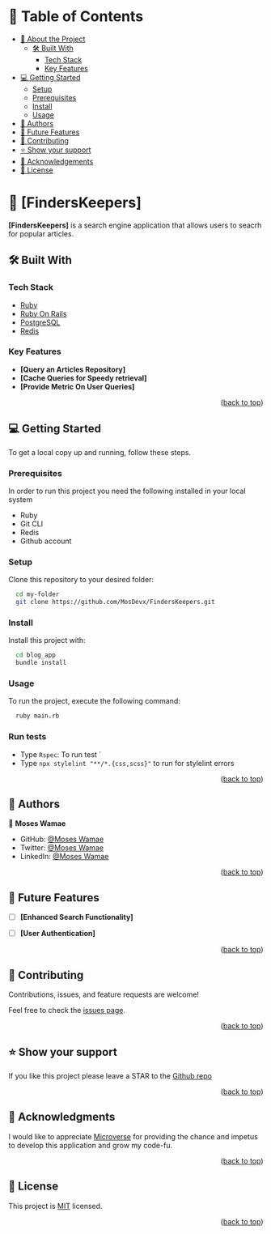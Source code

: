 <!-- TABLE OF CONTENTS -->

# 📗 Table of Contents

- [📖 About the Project](#about-project)
  - [🛠 Built With](#built-with)
    - [Tech Stack](#tech-stack)
    - [Key Features](#key-features)
- [💻 Getting Started](#getting-started)
  - [Setup](#setup)
  - [Prerequisites](#prerequisites)
  - [Install](#install)
  - [Usage](#usage)
- [👥 Authors](#authors)
- [🔭 Future Features](#future-features)
- [🤝 Contributing](#contributing)
- [⭐️ Show your support](#support)
- [🙏 Acknowledgements](#acknowledgements)
- [📝 License](#license)

<!-- PROJECT DESCRIPTION -->

# 📖 [FindersKeepers] <a name="about-project"></a>

**[FindersKeepers]** is a search engine application that allows users to seacrh for popular articles.

## 🛠 Built With <a name="built-with"></a>

### Tech Stack <a name="tech-stack"></a>

  <ul>
    <li><a href="https://www.ruby-lang.org/en/">Ruby</a></li>
    <li><a href="https://www.ruby-lang.org/en/">Ruby On Rails</a></li>
    <li><a href="https://www.ruby-lang.org/en/">PostgreSQL</a></li>
    <li><a href="https://www.ruby-lang.org/en/">Redis</a></li>

  </ul>

<!-- Features -->

### Key Features <a name="key-features"></a>

- **[Query an Articles Repository]**
- **[Cache Queries for Speedy retrieval]**
- **[Provide Metric On User Queries]**




<p align="right">(<a href="#readme-top">back to top</a>)</p>

<!-- GETTING STARTED -->

## 💻 Getting Started <a name="getting-started"></a>

To get a local copy up and running, follow these steps.

### Prerequisites

In order to run this project you need the following installed in your local system

<ul>
<li>Ruby</li>
<li>Git CLI</li>
<li>Redis</li>
<li>Github account</li>
</ul>

### Setup

Clone this repository to your desired folder:

```sh
  cd my-folder
  git clone https://github.com/MosDevx/FindersKeepers.git
```

### Install

Install this project with:

```sh
  cd blog_app
  bundle install
```

### Usage

To run the project, execute the following command:

```sh
  ruby main.rb
```
### Run tests

-  Type `Rspec`: To run test `
-  Type `npx stylelint "**/*.{css,scss}"` to run for stylelint errors


<p align="right">(<a href="#readme-top">back to top</a>)</p>

<!-- AUTHORS -->

## 👥 Authors <a name="authors"></a>


👤 **Moses Wamae**

- GitHub: [@Moses Wamae](https://github.com/MosDevx)
- Twitter: [@Moses Wamae](https://twitter.com/MosesWamae7)
- LinkedIn: [@Moses Wamae](https://www.linkedin.com/in/moses-wamae-a13a67244)

<p align="right">(<a href="#readme-top">back to top</a>)</p>

<!-- FUTURE FEATURES -->

## 🔭 Future Features <a name="future-features"></a>


- [ ] **[Enhanced Search Functionality]**
- [ ] **[User Authentication]**



<p align="right">(<a href="#readme-top">back to top</a>)</p>

<!-- CONTRIBUTING -->

## 🤝 Contributing <a name="contributing"></a>

Contributions, issues, and feature requests are welcome!

Feel free to check the [issues page](https://github.com/MosDevx/FindersKeepers/issues).

<p align="right">(<a href="#readme-top">back to top</a>)</p>

<!-- SUPPORT -->

## ⭐️ Show your support <a name="support"></a>

If you like this project please leave a STAR to the [Github repo](https://github.com/MosDevx/FindersKeepers/)

<p align="right">(<a href="#readme-top">back to top</a>)</p>

<!-- ACKNOWLEDGEMENTS -->

## 🙏 Acknowledgments <a name="acknowledgements"></a>

I would like to appreciate [Microverse](https://helpjuice.com/) for providing the chance and impetus to develop this application and grow my code-fu.
<p align="right">(<a href="#readme-top">back to top</a>)</p>

<!-- LICENSE -->

## 📝 License <a name="license"></a>

This project is [MIT](./MIT.md) licensed.


<p align="right">(<a href="#readme-top">back to top</a>)</p>